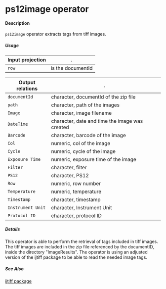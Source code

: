 # ps12image operator

#### Description

`ps12image` operator extracts tags from tiff images. 

##### Usage

Input projection|.
---|---
`row`        | is the documentId 

Output relations|.
---|---
`documentId`      | character, documentId of the zip file
`path`            | character, path of the images
`Image`           | character, image filename
`DateTime`        | character, date and time the image was created
`Barcode`         | character, barcode of the image
`Col`             | numeric, col of the image
`Cycle`           | numeric, cycle of the image
`Exposure Time`   | numeric, exposure time of the image
`Filter`          | character, filter
`PS12`            | character, PS12
`Row`             | numeric, row number
`Temperature`     | numeric, temperature
`Timestamp`       | character, timestamp
`Instrument Unit` | character, Instrument Unit
`Protocol ID`     | character, protocol ID

##### Details
This operator is able to perform the retrieval of tags included in tiff images. The tiff images are included in the zip file referenced by the documentID, inside the directory "ImageResults". The operator is using an adjusted version of the ijtiff package to be able to read the needed image tags.

##### See Also

[ijtiff package](https://github.com/tercen/ijtiff)
